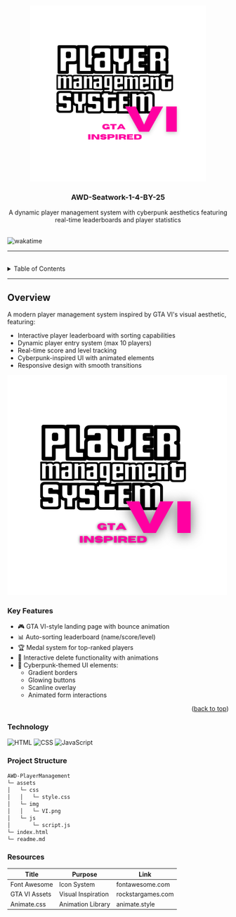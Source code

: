 <a name="readme-top">

<br/>
<div align="center">
  <a href="https://github.com/eums046">
    <img src="./assets/img/VI.png" alt="GTA VI Logo" width="400" height="400">
  </a>
  <h3 align="center">AWD-Seatwork-1-4-BY-25</h3>
</div>

<div align="center">
  A dynamic player management system with cyberpunk aesthetics featuring real-time leaderboards and player statistics
</div>

<br />

![wakatime](https://wakatime.com/badge/user/a5586167-bdae-4a0c-90d2-15e75288fa41/project/34b76b6e-4f6d-453f-8dd5-b2ab177c9c22.svg)

---

<br />

<details>
  <summary>Table of Contents</summary>
  <ol>
    <li>
      <a href="#overview">Overview</a>
      <ul>
        <li><a href="#key-features">Key Features</a></li>
      </ul>
    </li>
    <li>
      <a href="#technology-stack">Technology Stack</a>
    </li>
    <li>
      <a href="#project-structure">Project Structure</a>
    </li>
    <li>
      <a href="#resources">Resources</a>
    </li>
  </ol>
</details>

---

## Overview

A modern player management system inspired by GTA VI's visual aesthetic, featuring:

- Interactive player leaderboard with sorting capabilities
- Dynamic player entry system (max 10 players)
- Real-time score and level tracking
- Cyberpunk-inspired UI with animated elements
- Responsive design with smooth transitions

![System Preview](./assets/img/VI%20(1).png)

### Key Features

- 🎮 GTA VI-style landing page with bounce animation
- 📊 Auto-sorting leaderboard (name/score/level)
- 🏆 Medal system for top-ranked players
- 🚨 Interactive delete functionality with animations
- 🌈 Cyberpunk-themed UI elements:
  - Gradient borders
  - Glowing buttons
  - Scanline overlay
  - Animated form interactions

<p align="right">(<a href="#readme-top">back to top</a>)</p>

### Technology
<!-- TODO: List of Technology Used -->
![HTML](https://img.shields.io/badge/HTML-E34F26?style=for-the-badge&logo=html5&logoColor=white)
![CSS](https://img.shields.io/badge/CSS-1572B6?style=for-the-badge&logo=css3&logoColor=white)
![JavaScript](https://img.shields.io/badge/JavaScript-F7DF1E?style=for-the-badge&logo=javascript&logoColor=white)


### Project Structure

```
AWD-PlayerManagement
└─ assets
│   └─ css
│   │   └─ style.css       
│   └─ img
│   │   └─ VI.png          
│   └─ js
│       └─ script.js       
└─ index.html              
└─ readme.md
```
### Resources

| Title | Purpose | Link |
|-|-|-|
| Font Awesome | Icon System | fontawesome.com |
| GTA VI Assets | Visual Inspiration | rockstargames.com |
| Animate.css | Animation Library | animate.style|


